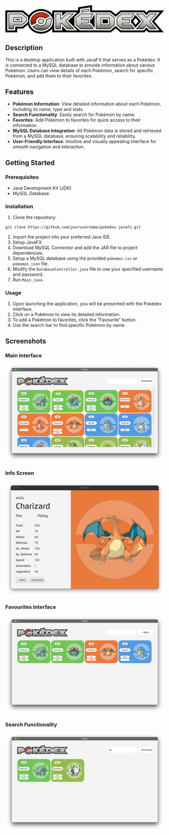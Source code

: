 ![Pokédex Logo](src/main/resources/images/pokedexLogo.png)

## Description

This is a desktop application built with JavaFX that serves as a Pokédex. It is connected to a MySQL database to provide information about various Pokémon. Users can view details of each Pokémon, search for specific Pokémon, and add them to their favorites.

## Features

- **Pokémon Information**: View detailed information about each Pokémon, including its name, type and stats.
- **Search Functionality**: Easily search for Pokémon by name.
- **Favorites**: Add Pokémon to favorites for quick access to their information.
- **MySQL Database Integration**: All Pokémon data is stored and retrieved from a MySQL database, ensuring scalability and reliability.
- **User-Friendly Interface**: Intuitive and visually appealing interface for smooth navigation and interaction.

## Getting Started

### Prerequisites

- Java Development Kit (JDK)
- MySQL Database

### Installation

1. Clone the repository:
```bash
git clone https://github.com/yourusername/pokedex-javafx.git
```
2. Import the project into your preferred Java IDE.
3. Setup JavaFX.
4. Download MySQL Connector and add the JAR file to project dependencies.
5. Setup a MySQL database using the provided `pokemon.csv` or `pokemon.json` file.
6. Modify the `DatabaseController.java` file to use your specified username and password.
7. Run `Main.java`.

### Usage

1. Upon launching the application, you will be presented with the Pokédex interface.
2. Click on a Pokémon to view its detailed information.
3. To add a Pokémon to favorites, click the "Favourite" button.
4. Use the search bar to find specific Pokémon by name.

## Screenshots

### Main Interface
![Main Screen](screenshots/Main.png)
### Info Screen
![Info Screen](screenshots/Info.png)
### Favourites Interface
![Favourites Screen](screenshots/Favourites.png)
### Search Functionality
![Search](screenshots/Search.png)
